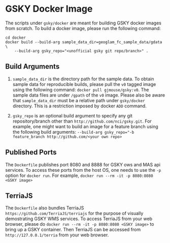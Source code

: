 GSKY Docker Image
=================

The scripts under `gsky/docker` are meant for building GSKY docker images from
scratch. To build a docker image, please run the following command:

```
cd docker
docker build --build-arg sample_data_dir=geoglam_fc_sample_data/gdata \
    --build-arg gsky_repo="<unofficial gsky git repo/branch>" .
```

Build Arguments
---------------

1. `sample_data_dir` is the directory path for the sample data. To obtain sample
   data for reproducible builds, please pull the `v0` tagged image using the
   following command: `docker pull gjmouse/gsky:v0`. The sample data files are
   under `/gpath` of the `v0` image. Please also be aware that `sample_data_dir`
   must be a relative path under `gsky/docker` directory. This is a restriction
   imposed by docker `ADD` command.

2. `gsky_repo` is an optional build argument to specify any git repository/branch
   other than `http://github.com/nci/gsky.git`. For example, one might want to
   build an image for a feature branch using the following build arguments:
    `--build-arg gsky_repo="-b feature_branch http://github.com/<your own repo>`

Published Ports
---------------

The `Dockerfile` publishes port 8080 and 8888 for GSKY ows and MAS api services.
To access these ports from the host OS, one needs to use the `-p` option for
`docker run`. For example, `docker run --rm -it -p 8080:8080 <GSKY image>`

TerriaJS
--------

The `Dockerfile` also bundles TerriaJS `https://github.com/TerriaJS/terriajs`
for the purpose of visually demostrating GSKY WMS services. To access TerriaJS
from your web browser, please do `docker run --rm -it -p 8080:8080 <GSKY image>`
to bring up a GSKY container. Then TerriaJS can be accessed from
`http://127.0.0.1/terria` from your web browser.
